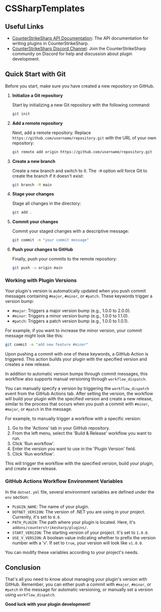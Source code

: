 # CSSharpTemplates

## Useful Links

- [CounterStrikeSharp API Documentation](https://docs.cssharp.dev/api/CounterStrikeSharp.API.html): The API documentation for writing plugins in CounterStrikeSharp.
- [CounterStrikeSharp Discord Channel](https://discord.gg/tfPyCqyCPv): Join the CounterStrikeSharp community on Discord for help and discussion about plugin development.

## Quick Start with Git

Before you start, make sure you have created a new repository on GitHub.

1. **Initialize a Git repository**

   Start by initializing a new Git repository with the following command:

   ```bash
   git init
   ```

2. **Add a remote repository**

   Next, add a remote repository. Replace `https://github.com/username/repository.git` with the URL of your own repository:

   ```bash
   git remote add origin https://github.com/username/repository.git
   ```

3. **Create a new branch**

   Create a new branch and switch to it. The `-M` option will force Git to create the branch if it doesn't exist:

   ```bash
   git branch -M main
   ```

4. **Stage your changes**

   Stage all changes in the directory:

   ```bash
   git add .
   ```

5. **Commit your changes**

   Commit your staged changes with a descriptive message:

   ```bash
   git commit -m "your commit message"
   ```

6. **Push your changes to GitHub**

   Finally, push your commits to the remote repository:

   ```bash
   git push -u origin main
   ```

### Working with Plugin Versions

Your plugin's version is automatically updated when you push commit messages containing `#major`, `#minor`, or `#patch`. These keywords trigger a version bump:

- `#major`: Triggers a major version bump (e.g., 1.0.0 to 2.0.0).
- `#minor`: Triggers a minor version bump (e.g., 1.0.0 to 1.1.0).
- `#patch`: Triggers a patch version bump (e.g., 1.0.0 to 1.0.1).

For example, if you want to increase the minor version, your commit message might look like this:

```bash
git commit -m "add new feature #minor"
```

Upon pushing a commit with one of these keywords, a GitHub Action is triggered. This action builds your plugin with the specified version and creates a new release.

In addition to automatic version bumps through commit messages, this workflow also supports manual versioning through `workflow_dispatch`.

You can manually specify a version by triggering the `workflow_dispatch` event from the GitHub Actions tab. After setting the version, the workflow will build your plugin with the specified version and create a new release, similar to the process that occurs when you push a commit with `#minor`, `#major`, or `#patch` in the message.

For example, to manually trigger a workflow with a specific version:

1. Go to the 'Actions' tab in your GitHub repository.
2. From the left menu, select the 'Build & Release' workflow you want to run.
3. Click 'Run workflow'.
4. Enter the version you want to use in the 'Plugin Version' field.
5. Click 'Run workflow'.

This will trigger the workflow with the specified version, build your plugin, and create a new release.

### GitHub Actions Workflow Environment Variables

In the `dotnet.yml` file, several environment variables are defined under the `env` section:

- `PLUGIN_NAME`: The name of your plugin.
- `DOTNET_VERSION`: The version of .NET you are using in your project. Currently, it's set to `8.0`.
- `PATH_PLUGIN`: The path where your plugin is located. Here, it's `addons/counterstrikesharp/plugins/`.
- `START_VERSION`: The starting version of your project. It's set to `1.0.0`.
- `USE_V_VERSION`: A boolean value indicating whether to prefix the version number with a 'v'. If set to `true`, your version will look like `v1.0.0`.
  
You can modify these variables according to your project's needs.

## Conclusion

That's all you need to know about managing your plugin's version with GitHub. Remember, you can either push a commit with `#major`, `#minor`, or `#patch` in the message for automatic versioning, or manually set a version using `workflow_dispatch`.

**Good luck with your plugin development!**
